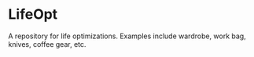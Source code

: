 LifeOpt
=======

A repository for life optimizations. Examples include wardrobe, work bag, knives, coffee gear, etc.

